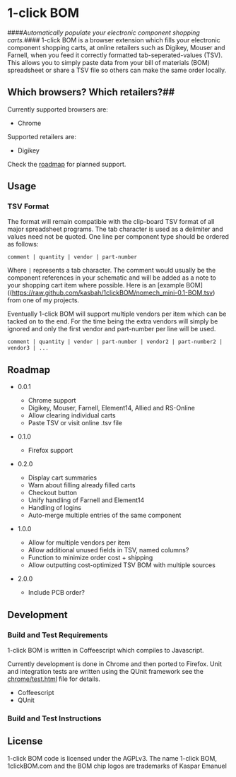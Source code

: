# 1-click BOM #
####_Automatically populate your electronic component shopping carts._####
1-click BOM is a browser extension which fills your electronic component shopping carts, at online retailers such as Digikey, Mouser and Farnell, when you feed it correctly formatted tab-seperated-values (TSV). This allows you to simply paste data from your bill of materials (BOM) spreadsheet or share a TSV file so others can make the same order locally.

## Which browsers? Which retailers?##
Currently supported browsers are:

* Chrome

Supported retailers are:

* Digikey

Check the [roadmap](#roadmap) for planned support.

## Usage ##

### TSV Format ###
The format will remain compatible with the clip-board TSV format of all major spreadsheet programs. The tab character is used as a delimiter and values need not be quoted. One line per component type should be ordered as follows:

    comment | quantity | vendor | part-number

Where ``` | ``` represents a tab character. The comment would usually be the component references in your schematic and will be added as a note to your shopping cart item where possible.
Here is an [example BOM]((https://raw.github.com/kasbah/1clickBOM/nomech_mini-0.1-BOM.tsv) from one of my projects.

Eventually 1-click BOM will support multiple vendors per item which can be tacked on to the end. For the time being the extra vendors will simply be ignored and only the first vendor and part-number per line will be used.

    comment | quantity | vendor | part-number | vendor2 | part-number2 | vendor3 | ...


## Roadmap ##

* 0.0.1
    * Chrome support
    * Digikey, Mouser, Farnell, Element14, Allied and RS-Online
    * Allow clearing individual carts 
    * Paste TSV or visit online .tsv file 

* 0.1.0
    * Firefox support

* 0.2.0
    * Display cart summaries
    * Warn about filling already filled carts
    * Checkout button
    * Unify handling of Farnell and Element14
    * Handling of logins
    * Auto-merge multiple entries of the same component

* 1.0.0
    * Allow for multiple vendors per item
    * Allow additional unused fields in TSV, named columns?
    * Function to minimize order cost + shipping
    * Allow outputting cost-optimized TSV BOM with multiple sources

* 2.0.0 
    * Include PCB order? 

## Development ##

### Build and Test Requirements ###

1-click BOM is written in Coffeescript which compiles to Javascript. 

Currently development is done in Chrome and then ported to Firefox. Unit and integration tests are written using the QUnit framework see the [chrome/test.html](https://github.com/kasbah/1clickBOM/blob/master/chrome/test.html) file for details. 

* Coffeescript
* QUnit

### Build and Test Instructions ###
 
## License ##

1-click BOM code is licensed under the AGPLv3. The name 1-click BOM, 1clickBOM.com and the BOM chip logos are trademarks of Kaspar Emanuel

